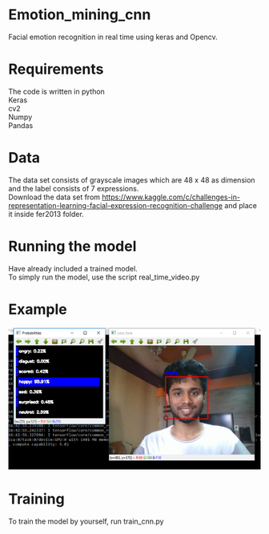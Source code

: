 # Emotion_mining_cnn
Facial emotion recognition in real time using keras and Opencv.

# Requirements
The code is written in python<br/>
Keras<br/>
cv2<br/>
Numpy<br/>
Pandas

#  Data
The data set consists of grayscale images which are 48 x 48 as dimension and the label consists of 7 expressions.<br/>
Download the data set from https://www.kaggle.com/c/challenges-in-representation-learning-facial-expression-recognition-challenge and place it inside fer2013 folder.

# Running the model
Have already included a trained model.<br/>
To simply run the model, use the script real_time_video.py

# Example
![alt text](screenshots/happy.PNG "")

# Training
To train the model by yourself, run train_cnn.py
